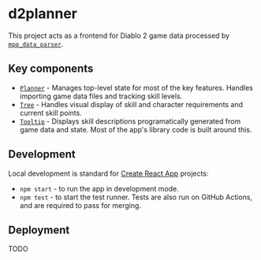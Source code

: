 # d2planner
This project acts as a frontend for Diablo 2 game data processed by [`mpq_data_parser`](../mpq_data_parser).

## Key components
* [`Planner`](./src/Planner.js) - Manages top-level state for most of the key features. Handles importing game data files and tracking skill levels.
* [`Tree`](./src/Tree.js) - Handles visual display of skill and character requirements and current skill points.
* [`Tooltip`](./src/Tooltip.js) - Displays skill descriptions programatically generated from game data and state. Most of the app's library code is built around this.

## Development
Local development is standard for [Create React App](https://github.com/facebook/create-react-app) projects:
* `npm start` - to run the app in development mode.
* `npm test` - to start the test runner.
Tests are also run on GitHub Actions, and are required to pass for merging.

## Deployment
TODO

